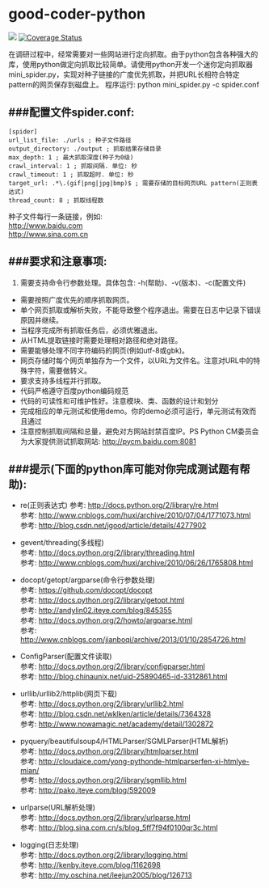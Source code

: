 # good-coder-python

![](https://travis-ci.org/caimaoy/good-coder-python.svg?branch=dev)
[![Coverage Status](https://coveralls.io/repos/caimaoy/good-coder-python/badge.svg?branch=dev)](https://coveralls.io/r/caimaoy/good-coder-python?branch=dev)

在调研过程中，经常需要对一些网站进行定向抓取。由于python包含各种强大的库，使用python做定向抓取比较简单。请使用python开发一个迷你定向抓取器mini\_spider.py，实现对种子链接的广度优先抓取，并把URL长相符合特定pattern的网页保存到磁盘上。
程序运行: 
python mini_spider.py -c spider.conf 

###配置文件spider.conf:  
---
    [spider] 
    url_list_file: ./urls ; 种子文件路径 
    output_directory: ./output ; 抓取结果存储目录 
    max_depth: 1 ; 最大抓取深度(种子为0级) 
    crawl_interval: 1 ; 抓取间隔. 单位: 秒 
    crawl_timeout: 1 ; 抓取超时. 单位: 秒 
    target_url: .*\.(gif|png|jpg|bmp)$ ; 需要存储的目标网页URL pattern(正则表达式) 
    thread_count: 8 ; 抓取线程数 

种子文件每行一条链接，例如:  
http://www.baidu.com  
http://www.sina.com.cn  

###要求和注意事项:  
---

1. 需要支持命令行参数处理。具体包含: -h(帮助)、-v(版本)、-c(配置文件)  
- 需要按照广度优先的顺序抓取网页。  
- 单个网页抓取或解析失败，不能导致整个程序退出。需要在日志中记录下错误原因并继续。  
- 当程序完成所有抓取任务后，必须优雅退出。
- 从HTML提取链接时需要处理相对路径和绝对路径。
- 需要能够处理不同字符编码的网页(例如utf-8或gbk)。
- 网页存储时每个网页单独存为一个文件，以URL为文件名。注意对URL中的特殊字符，需要做转义。
- 要求支持多线程并行抓取。
- 代码严格遵守百度python编码规范
- 代码的可读性和可维护性好。注意模块、类、函数的设计和划分
- 完成相应的单元测试和使用demo。你的demo必须可运行，单元测试有效而且通过
- 注意控制抓取间隔和总量，避免对方网站封禁百度IP。PS Python CM委员会为大家提供测试抓取网站: http://pycm.baidu.com:8081


###提示(下面的python库可能对你完成测试题有帮助): 
---  

- re(正则表达式)
参考: http://docs.python.org/2/library/re.html  
参考: http://www.cnblogs.com/huxi/archive/2010/07/04/1771073.html  
参考: http://blog.csdn.net/jgood/article/details/4277902


- gevent/threading(多线程)  
参考: http://docs.python.org/2/library/threading.html  
参考: http://www.cnblogs.com/huxi/archive/2010/06/26/1765808.html

- docopt/getopt/argparse(命令行参数处理)  
参考: https://github.com/docopt/docopt  
参考: http://docs.python.org/2/library/getopt.html  
参考: http://andylin02.iteye.com/blog/845355  
参考: http://docs.python.org/2/howto/argparse.html  
参考: http://www.cnblogs.com/jianboqi/archive/2013/01/10/2854726.html  

- ConfigParser(配置文件读取)  
参考: http://docs.python.org/2/library/configparser.html  
参考: http://blog.chinaunix.net/uid-25890465-id-3312861.html

- urllib/urllib2/httplib(网页下载)  
参考: http://docs.python.org/2/library/urllib2.html  
参考: http://blog.csdn.net/wklken/article/details/7364328  
参考: http://www.nowamagic.net/academy/detail/1302872  

- pyquery/beautifulsoup4/HTMLParser/SGMLParser(HTML解析)  
参考: http://docs.python.org/2/library/htmlparser.html  
参考: http://cloudaice.com/yong-pythonde-htmlparserfen-xi-htmlye-mian/  
参考: http://docs.python.org/2/library/sgmllib.html  
参考: http://pako.iteye.com/blog/592009  

- urlparse(URL解析处理)  
参考: http://docs.python.org/2/library/urlparse.html  
参考: http://blog.sina.com.cn/s/blog_5ff7f94f0100qr3c.html  
- logging(日志处理)  
参考: http://docs.python.org/2/library/logging.html  
参考: http://kenby.iteye.com/blog/1162698  
参考: http://my.oschina.net/leejun2005/blog/126713
